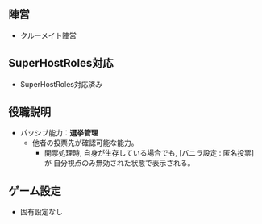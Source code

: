 ## 陣営
- クルーメイト陣営

## SuperHostRoles対応
- SuperHostRoles対応済み

## 役職説明
- パッシブ能力：**選挙管理**
  - 他者の投票先が確認可能な能力。
    - 開票処理時, 自身が生存している場合でも, [バニラ設定 : 匿名投票] が 自分視点のみ無効された状態で表示される。

## ゲーム設定
- 固有設定なし
